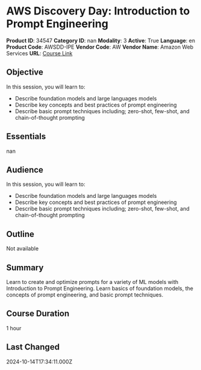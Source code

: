 # AWS Discovery Day: Introduction to Prompt Engineering

**Product ID**: 34547
**Category ID**: nan
**Modality**: 3
**Active**: True
**Language**: en
**Product Code**: AWSDD-IPE
**Vendor Code**: AW
**Vendor Name**: Amazon Web Services
**URL**: [Course Link](https://www.fastlaneus.com/course/amazon-awsdd-ipe)

## Objective
In this session, you will learn to:


- Describe foundation models and large languages models
- Describe key concepts and best practices of prompt engineering
- Describe basic prompt techniques including; zero-shot, few-shot, and chain-of-thought prompting

## Essentials
nan

## Audience
In this session, you will learn to:


- Describe foundation models and large languages models
- Describe key concepts and best practices of prompt engineering
- Describe basic prompt techniques including; zero-shot, few-shot, and chain-of-thought prompting

## Outline
Not available

## Summary
Learn to create and optimize prompts for a variety of ML models with Introduction to Prompt Engineering. Learn basics of foundation models, the concepts of prompt engineering, and basic prompt techniques.

## Course Duration
1 hour

## Last Changed
2024-10-14T17:34:11.000Z
